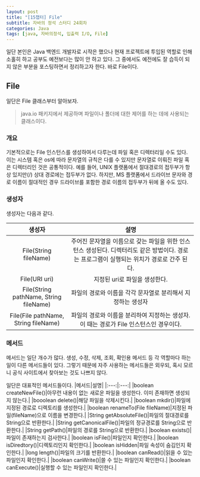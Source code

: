 ```yaml
---
layout: post
title: "[15챕터] File"
subtitle: 자바의 정석 스터디 24회차
categories: Java
tags: [java, 자바의정석, 입출력 I/O, File]
---
```

 
일단 본인은 Java 백엔드 개발자로 시작은 했으나 현재 프로젝트에 투입된 역할로 인해 소홀히 하고 공부도 예전보다는 많이 안 하고 있다.
그 중에서도 예전에도 잘 습득이 되지 않은 부분을 포스팅하면서 정리하고자 한다.
바로 File이다.

## File
일단은 File 클래스부터 알아보자.
> java.io 패키지에서 제공하며 파일이나 폴더에 대한 제어를 하는 데에 사용되는 클래스이다.

### 개요
기본적으로는 File 인스턴스를 생성하여서 다루는데 파일 혹은 디렉터리일 수도 있다.
이는 시스템 혹은 os에 따라 문자열의 규칙은 다를 수 있지만 문자열로 이뤄진 파일 혹은 디렉터리인 것은 공통적이다.
예를 들어, UNIX 플랫폼에서 절대경로의 접두부가 항상 있지만(/) 상대 경로에는 접두부가 없다.
하지만, MS 플랫폼에서 드라이브 문자와 경로 이름이 절대적인 경우 드라이브를 포함한 경로 이름의 접두부가 뒤에 올 수도 있다.

### 생성자
생성자는 다음과 같다.

|생성자|설명|
|:---:|:---:|
|File(String fileName)|주어진 문자열을 이름으로 갖는 파일을 위한 인스턴스 생성된다. 디렉터리도 같은 방법이다. 경로는 프로그램이 실행되는 위치가 경로로 간주 된다.|
|File(URI uri)|지정된 uri로 파일을 생성한다.|
|File(String pathName, String fileName)|파일의 경로와 이름을 각각 문자열로 분리해서 지정하는 생성자|
|File(File pathName, String fileName)|파일의 경로와 이름을 분리하여 지정하는 생성자. 이 때는 경로가 File 인스턴스인 경우이다.|

### 메서드
메서드는 일단 개수가 많다. 생성, 수정, 삭제, 조회, 확인용 메서드 등 각 역할마다 하는 일이 다른 메서드들이 있다.
그렇기 때문에 자주 사용하는 메서드들은 외우되, 혹시 모르니 공식 사이트에서 찾아보는 것도 나쁘지 않다.

일단은 대표적인 메서드들이다.
|메서드|설명|
|:---:|:---:|
|boolean createNewFile()|아무런 내용이 없는 새로운 파일을 생성한다. 이미 존재하면 생성되지 않는다.|
|booolean delete()|해당 파일을 삭제시킨다.|
|boolean mkdir()|파일에 지정된 경로로 디렉토리를 생성한다.|
|boolean renameTo(File fileName)|지정된 파일(fileName)으로 이름을 변경한다.|
|String getAbsoluteFile()|파일의 절대경로를 String으로 반환한다.|
|String getCanonicalFile()|파일의 정규경로를 String으로 반환한다.|
|String getPath()|파일의 경로를 String으로 반환한다.|
|boolean exists()|파일이 존재하는지 검사한다.|
|boolean isFile()|파일인지 확인한다.|
|boolean isDiredtory()|디렉토리인지 확인한다.|
|boolean isHidden|파일 속성이 숨김인지 확인한다.|
|long length()|파일의 크기를 반환한다.|
|boolean canRead()|읽을 수 있는 파일인지 확인한다.|
|boolean canWrite()|쓸 수 있는 파일인지 확인한다.|
|boolean canExecute()|실행할 수 있는 파일인지 확인한다.|
